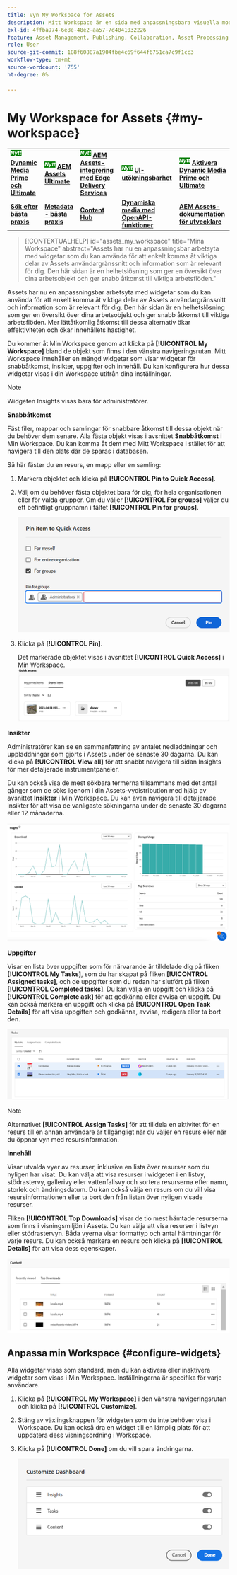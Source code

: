 ```yaml
---
title: Vyn My Workspace for Assets
description: Mitt Workspace är en sida med anpassningsbara visuella moduler som ger smidig åtkomst till viktiga delar av Assets användargränssnitt och information som är relevant för användaren.
exl-id: 4ffba974-6e8e-48e2-aa57-7d4041032226
feature: Asset Management, Publishing, Collaboration, Asset Processing
role: User
source-git-commit: 188f60887a1904fbe4c69f644f6751ca7c9f1cc3
workflow-type: tm+mt
source-wordcount: '755'
ht-degree: 0%

---
```


# My Workspace for Assets {#my-workspace}

<table>
    <tr>
        <td>
            <sup style= "background-color:#008000; color:#FFFFFF; font-weight:bold"><i>Nytt</i></sup> <a href="/help/assets/dynamic-media/dm-prime-ultimate.md"><b>Dynamic Media Prime och Ultimate</b></a>
        </td>
        <td>
            <sup style= "background-color:#008000; color:#FFFFFF; font-weight:bold"><i>Nytt</i></sup> <a href="/help/assets/assets-ultimate-overview.md"><b>AEM Assets Ultimate</b></a>
        </td>
        <td>
            <sup style= "background-color:#008000; color:#FFFFFF; font-weight:bold"><i>Nytt</i></sup> <a href="/help/assets/integrate-aem-assets-edge-delivery-services.md"><b>AEM Assets-integrering med Edge Delivery Services</b></a>
        </td>
        <td>
            <sup style= "background-color:#008000; color:#FFFFFF; font-weight:bold"><i>Nytt</i></sup> <a href="/help/assets/aem-assets-view-ui-extensibility.md"><b>UI-utökningsbarhet</b></a>
        </td>
          <td>
            <sup style= "background-color:#008000; color:#FFFFFF; font-weight:bold"><i>Nytt</i></sup> <a href="/help/assets/dynamic-media/enable-dynamic-media-prime-and-ultimate.md"><b>Aktivera Dynamic Media Prime och Ultimate</b></a>
        </td>
    </tr>
    <tr>
        <td>
            <a href="/help/assets/search-best-practices.md"><b>Sök efter bästa praxis</b></a>
        </td>
        <td>
            <a href="/help/assets/metadata-best-practices.md"><b>Metadata - bästa praxis</b></a>
        </td>
        <td>
            <a href="/help/assets/product-overview.md"><b>Content Hub</b></a>
        </td>
        <td>
            <a href="/help/assets/dynamic-media-open-apis-overview.md"><b>Dynamiska media med OpenAPI-funktioner</b></a>
        </td>
        <td>
            <a href="https://developer.adobe.com/experience-cloud/experience-manager-apis/"><b>AEM Assets-dokumentation för utvecklare</b></a>
        </td>
    </tr>
</table>

>[!CONTEXTUALHELP]
>id="assets_my_workspace"
>title="Mina Workspace"
>abstract="Assets har nu en anpassningsbar arbetsyta med widgetar som du kan använda för att enkelt komma åt viktiga delar av Assets användargränssnitt och information som är relevant för dig. Den här sidan är en helhetslösning som ger en översikt över dina arbetsobjekt och ger snabb åtkomst till viktiga arbetsflöden."

Assets har nu en anpassningsbar arbetsyta med widgetar som du kan använda för att enkelt komma åt viktiga delar av Assets användargränssnitt och information som är relevant för dig. Den här sidan är en helhetslösning som ger en översikt över dina arbetsobjekt och ger snabb åtkomst till viktiga arbetsflöden. Mer lättåtkomlig åtkomst till dessa alternativ ökar effektiviteten och ökar innehållets hastighet.

Du kommer åt Min Workspace genom att klicka på **[!UICONTROL My Workspace]** bland de objekt som finns i den vänstra navigeringsrutan. Mitt Workspace innehåller en mängd widgetar som visar widgetar för snabbåtkomst, insikter, uppgifter och innehåll. Du kan konfigurera hur dessa widgetar visas i din Workspace utifrån dina inställningar.

>[!NOTE]
>
>Widgeten Insights visas bara för administratörer.

<!--

**New features coming soon**

Highlights upcoming features for Assets.

![New features coming soon in Workspace](assets/new-features.png)

-->



**Snabbåtkomst**

Fäst filer, mappar och samlingar för snabbare åtkomst till dessa objekt när du behöver dem senare. Alla fästa objekt visas i avsnittet **Snabbåtkomst** i Min Workspace. Du kan komma åt dem med Mitt Workspace i stället för att navigera till den plats där de sparas i databasen.

Så här fäster du en resurs, en mapp eller en samling:

1. Markera objektet och klicka på **[!UICONTROL Pin to Quick Access]**.

1. Välj om du behöver fästa objektet bara för dig, för hela organisationen eller för valda grupper. Om du väljer **[!UICONTROL For groups]** väljer du ett befintligt gruppnamn i fältet **[!UICONTROL Pin for groups]**.

   ![Fäst objekt för grupper](assets/pin-items-for-groups.png)
1. Klicka på **[!UICONTROL Pin]**.

   Det markerade objektet visas i avsnittet **[!UICONTROL Quick Access]** i Min Workspace.
   ![Uppgifter i Workspace](assets/quick-access.png)

**Insikter**

Administratörer kan se en sammanfattning av antalet nedladdningar och uppladdningar som gjorts i Assets under de senaste 30 dagarna. Du kan klicka på **[!UICONTROL View all]** för att snabbt navigera till sidan Insights för mer detaljerade instrumentpaneler.

Du kan också visa de mest sökbara termerna tillsammans med det antal gånger som de söks igenom i din Assets-vydistribution med hjälp av avsnittet **Insikter** i Min Workspace. Du kan även navigera till detaljerade insikter för att visa de vanligaste sökningarna under de senaste 30 dagarna eller 12 månaderna.

![Insikter i Workspace](assets/insights.png)

**Uppgifter**

Visar en lista över uppgifter som för närvarande är tilldelade dig på fliken **[!UICONTROL My Tasks]**, som du har skapat på fliken **[!UICONTROL Assigned tasks]**, och de uppgifter som du redan har slutfört på fliken **[!UICONTROL Completed tasks]**. Du kan välja en uppgift och klicka på **[!UICONTROL Complete ask]** för att godkänna eller avvisa en uppgift. Du kan också markera en uppgift och klicka på **[!UICONTROL Open Task Details]** för att visa uppgiften och godkänna, avvisa, redigera eller ta bort den.

![Uppgifter i Workspace](assets/tasks-workspace.png)

>[!NOTE]
>
> Alternativet **[!UICONTROL Assign Tasks]** för att tilldela en aktivitet för en resurs till en annan användare är tillgängligt när du väljer en resurs eller när du öppnar vyn med resursinformation.

**Innehåll**

Visar utvalda vyer av resurser, inklusive en lista över resurser som du nyligen har visat. Du kan välja att visa resurser i widgeten i en listvy, stödrastervy, gallerivy eller vattenfallsvy och sortera resurserna efter namn, storlek och ändringsdatum. Du kan också välja en resurs om du vill visa resursinformationen eller ta bort den från listan över nyligen visade resurser.

Fliken **[!UICONTROL Top Downloads]** visar de tio mest hämtade resurserna som finns i visningsmiljön i Assets. Du kan välja att visa resurser i listvyn eller stödrastervyn. Båda vyerna visar formattyp och antal hämtningar för varje resurs. Du kan också markera en resurs och klicka på **[!UICONTROL Details]** för att visa dess egenskaper.

![Innehållswidget i Workspace](assets/workspace-content.png)

## Anpassa min Workspace {#configure-widgets}

Alla widgetar visas som standard, men du kan aktivera eller inaktivera widgetar som visas i Min Workspace. Inställningarna är specifika för varje användare.

1. Klicka på **[!UICONTROL My Workspace]** i den vänstra navigeringsrutan och klicka på **[!UICONTROL Customize]**.

1. Stäng av växlingsknappen för widgeten som du inte behöver visa i Workspace. Du kan också dra en widget till en lämplig plats för att uppdatera dess visningsordning i Workspace.

1. Klicka på **[!UICONTROL Done]** om du vill spara ändringarna.

   ![Anpassa widgetar i Workspace](assets/customize-workspace.png)
